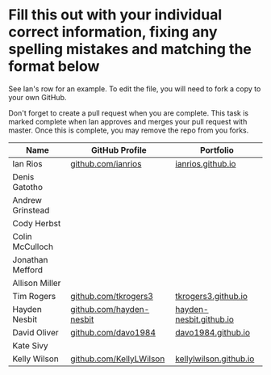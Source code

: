 # Fill this out with your individual correct information, fixing any spelling mistakes and matching the format below

See Ian's row for an example. To edit the file, you will need to fork a copy to your own GitHub.

Don't forget to create a pull request when you are complete. This task is marked complete when Ian approves and merges your pull request with master. Once this is complete, you may remove the repo from you forks.

| Name             | GitHub Profile                                               | Portfolio                                                        |
| ---------------- | ------------------------------------------------------------ | ---------------------------------------------------------------- |
| Ian Rios         | [github.com/ianrios](https://github.com/ianrios)             | [ianrios.github.io](https://ianrios.github.io)                   |
| Denis Gatotho    |                                                              |                                                                  |
| Andrew Grinstead |                                                              |                                                                  |
| Cody Herbst      |                                                              |                                                                  |
| Colin McCulloch  |                                                              |                                                                  |
| Jonathan Mefford |                                                              |                                                                  |
| Allison Miller   |                                                              |                                                                  |
| Tim Rogers       | [github.com/tkrogers3](https://github.com/tkrogers3)         | [tkrogers3.github.io](https://tkrogers3.github.io)               |
| Hayden Nesbit    | [github.com/hayden-nesbit](https://github.com/hayden-nesbit) | [hayden-nesbit.github.io](https://hayden-nesbit.github.io)       |
| David Oliver     | [github.com/davo1984](https://github.com/davo1984)           | [davo1984.github.io](https://davo1984.github.io)                 |
| Kate Sivy        |                                                              |                                                                  |
| Kelly Wilson     | [github.com/KellyLWilson](https://github.com/KellyLWilson)   | [kellylwilson.github.io](https://kellylwilson.github.io/my-app/) |

